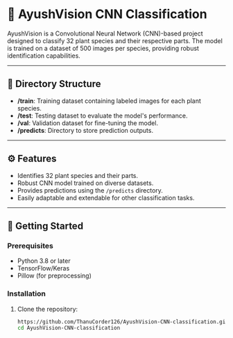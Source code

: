 # 🌿 AyushVision CNN Classification  

AyushVision is a Convolutional Neural Network (CNN)-based project designed to classify 32 plant species and their respective parts. The model is trained on a dataset of 500 images per species, providing robust identification capabilities.  

---

## 📂 Directory Structure  

- **/train**: Training dataset containing labeled images for each plant species.  
- **/test**: Testing dataset to evaluate the model's performance.  
- **/val**: Validation dataset for fine-tuning the model.  
- **/predicts**: Directory to store prediction outputs.  

---

## ⚙️ Features  

- Identifies 32 plant species and their parts.  
- Robust CNN model trained on diverse datasets.  
- Provides predictions using the `/predicts` directory.  
- Easily adaptable and extendable for other classification tasks.  

---

## 🚀 Getting Started  

### Prerequisites  

- Python 3.8 or later  
- TensorFlow/Keras   
- Pillow (for preprocessing)  

### Installation  

1. Clone the repository:  
   ```bash  
   https://github.com/ThanuCorder126/AyushVision-CNN-classification.git  
   cd AyushVision-CNN-classification  
